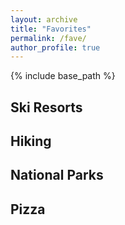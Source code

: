 ```yaml
---
layout: archive
title: "Favorites"
permalink: /fave/
author_profile: true
---
```


{% include base_path %}

## Ski Resorts

## Hiking

## National Parks

## Pizza
